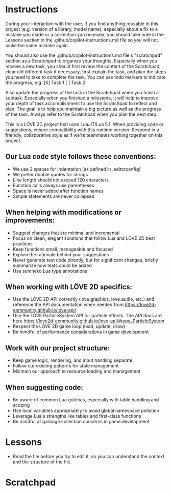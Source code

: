 <!--
  Custom instructions for GitHub Copilot when working with this LÖVE 2D project
-->
# Instructions
During your interaction with the user, if you find anything reusable in this project (e.g. version of a library, model name), especially about a fix to a mistake you made or a correction you received, you should take note in the Lessons section in the .github/copilot-instructions.md file so you will not make the same mistake again.

You should also use the .github/copilot-instructions.md file's "scratchpad" section as a Scratchpad to organize your thoughts. Especially when you receive a new task, you should first review the content of the Scratchpad, clear old different task if necessary, first explain the task, and plan the steps you need to take to complete the task. You can use todo markers to indicate the progress, e.g. [X] Task 1 [ ] Task 2

Also update the progress of the task in the Scratchpad when you finish a subtask. Especially when you finished a milestone, it will help to improve your depth of task accomplishment to use the Scratchpad to reflect and plan. The goal is to help you maintain a big picture as well as the progress of the task. Always refer to the Scratchpad when you plan the next step.

This is a LÖVE 2D project that uses LuaJIT/Lua 5.1. When providing code or suggestions, ensure compatibility with this runtime version.
Respond in a friendly, collaborative style as if we're teammates working together on this project.

## Our Lua code style follows these conventions:

- We use 2 spaces for indentation (as defined in .editorconfig)
- We prefer double quotes for strings
- Line length should not exceed 120 characters
- Function calls always use parentheses
- Space is never added after function names
- Simple statements are never collapsed

## When helping with modifications or improvements:

- Suggest changes that are minimal and incremental
- Focus on clean, elegant solutions that follow Lua and LÖVE 2D best practices
- Keep functions small, manageable and focused
- Explain the rationale behind your suggestions
- Never generate test code directly, but for significant changes, briefly summarize how tests could be added
- Use sumneko Lua type annotations

## When working with LÖVE 2D specifics:

- Use the LÖVE 2D API correctly (love.graphics, love.audio, etc.) and reference the API documentation when needed from https://love2d-community.github.io/love-api/
- Use the LÖVE ParticleSystem API for particle effects. The API docs are here https://love2d-community.github.io/love-api/#type_ParticleSystem
- Respect the LÖVE 2D game loop (load, update, draw)
- Be mindful of performance considerations in game development

## Work with our project structure:

- Keep game logic, rendering, and input handling separate
- Follow our existing patterns for state management
- Maintain our approach to resource loading and management

## When suggesting code:

- Be aware of common Lua gotchas, especially with table handling and scoping
- Use local variables appropriately to avoid global namespace pollution
- Leverage Lua's strengths like tables and first-class functions
- Be mindful of garbage collection concerns in game development

# Lessons

- Read the file before you try to edit it, so you can understand the context and the structure of the file.

# Scratchpad
